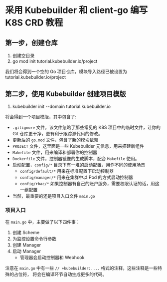 # 采用 Kubebuilder 和 client-go 编写 K8S CRD 教程

## 第一步，创建仓库

1. 创建空目录
2. go mod init tutorial.kubebuilder.io/project

我们将会得到一个空的 Go 项目仓库，模块导入路径已被设置为 tutorial.kubebuilder.io/project

## 第二步，使用 Kubebuilder 创建项目模版

1. kubebuilder init --domain tutorial.kubebuilder.io

将会得到一个项目模版，其中包含了:

* `.gitignore` 文件，该文件忽略了那些常见的 K8S 项目中的临时文件，让你的 Git 仓库更干净，更有利于跟踪源代码的修改。
* 更新后的 `go.mod` 文件，包含了新的模块依赖
* `PROJECT` 文件，这里面是一些 Kubebuilder 元信息，用来搭建新组件
* `Makefile` 文件，用来编译和部署你的控制器
* `Dockerfile` 文件，控制器镜像的生成脚本，配合 `Makefile` 使用。
* 启动配置，`config/*` 目录下有一堆的启动配置，用作不同的使用场景
    - `config/default/*` 用来在标准配置下启动控制器
    - `config/manager/*` 用来在集群中以 Pod 的方式启动控制器
    - `config/rbac/*` 如果控制器有自己的账户服务，需要权限认证的话，用这一组配置
* 当然，最重要的还是项目入口文件 `main.go`

### 项目入口

在 `main.go` 中，主要做了以下四件事：

1. 创建 Scheme
2. 为监控设置命令行参数
3. 创建 Manager
4. 启动 Manager
    - 管理器会启动控制器和 Webhook

注意在 `main.go` 中有一些 `// +kubebuilder:....` 格式的注释，这些注释是一些特殊的占位符，
将会在编译环节自动生成更多的代码。
